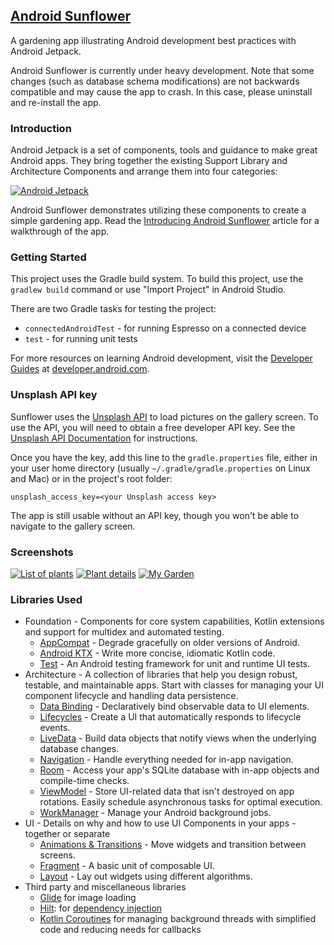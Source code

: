 ## [Android Sunflower](https://github.com/android/sunflower)

A gardening app illustrating Android development best practices with Android Jetpack.

Android Sunflower is currently under heavy development. Note that some changes (such as database schema modifications) are not backwards compatible and may cause the app to crash. In this case, please uninstall and re-install the app.

### Introduction

Android Jetpack is a set of components, tools and guidance to make great Android apps. They bring together the existing Support Library and Architecture Components and arrange them into four categories:

[![Android Jetpack](https://github.com/android/sunflower/raw/main/screenshots/jetpack_donut.png)](https://github.com/android/sunflower/blob/main/screenshots/jetpack_donut.png)

Android Sunflower demonstrates utilizing these components to create a simple gardening app. Read the [Introducing Android Sunflower](https://medium.com/androiddevelopers/introducing-android-sunflower-e421b43fe0c2) article for a walkthrough of the app.

### Getting Started

This project uses the Gradle build system. To build this project, use the `gradlew build` command or use "Import Project" in Android Studio.

There are two Gradle tasks for testing the project:

- `connectedAndroidTest` - for running Espresso on a connected device
- `test` - for running unit tests

For more resources on learning Android development, visit the [Developer Guides](https://developer.android.com/guide/) at [developer.android.com](https://developer.android.com/).

### Unsplash API key

Sunflower uses the [Unsplash API](https://unsplash.com/developers) to load pictures on the gallery screen. To use the API, you will need to obtain a free developer API key. See the [Unsplash API Documentation](https://unsplash.com/documentation) for instructions.

Once you have the key, add this line to the `gradle.properties` file, either in your user home directory (usually `~/.gradle/gradle.properties` on Linux and Mac) or in the project's root folder:

```
unsplash_access_key=<your Unsplash access key>
```

The app is still usable without an API key, though you won't be able to navigate to the gallery screen.

### Screenshots

[![List of plants](https://github.com/android/sunflower/raw/main/screenshots/phone_plant_list.png)](https://github.com/android/sunflower/blob/main/screenshots/phone_plant_list.png) [![Plant details](https://github.com/android/sunflower/raw/main/screenshots/phone_plant_detail.png)](https://github.com/android/sunflower/blob/main/screenshots/phone_plant_detail.png) [![My Garden](https://github.com/android/sunflower/raw/main/screenshots/phone_my_garden.png)](https://github.com/android/sunflower/blob/main/screenshots/phone_my_garden.png)

### Libraries Used

- Foundation - Components for core system capabilities, Kotlin extensions and support for multidex and automated testing.
  - [AppCompat](https://developer.android.com/topic/libraries/support-library/packages#v7-appcompat) - Degrade gracefully on older versions of Android.
  - [Android KTX](https://developer.android.com/kotlin/ktx) - Write more concise, idiomatic Kotlin code.
  - [Test](https://developer.android.com/training/testing/) - An Android testing framework for unit and runtime UI tests.
- Architecture - A collection of libraries that help you design robust, testable, and maintainable apps. Start with classes for managing your UI component lifecycle and handling data persistence.
  - [Data Binding](https://developer.android.com/topic/libraries/data-binding/) - Declaratively bind observable data to UI elements.
  - [Lifecycles](https://developer.android.com/topic/libraries/architecture/lifecycle) - Create a UI that automatically responds to lifecycle events.
  - [LiveData](https://developer.android.com/topic/libraries/architecture/livedata) - Build data objects that notify views when the underlying database changes.
  - [Navigation](https://developer.android.com/topic/libraries/architecture/navigation/) - Handle everything needed for in-app navigation.
  - [Room](https://developer.android.com/topic/libraries/architecture/room) - Access your app's SQLite database with in-app objects and compile-time checks.
  - [ViewModel](https://developer.android.com/topic/libraries/architecture/viewmodel) - Store UI-related data that isn't destroyed on app rotations. Easily schedule asynchronous tasks for optimal execution.
  - [WorkManager](https://developer.android.com/topic/libraries/architecture/workmanager) - Manage your Android background jobs.
- UI - Details on why and how to use UI Components in your apps - together or separate
  - [Animations & Transitions](https://developer.android.com/training/animation/) - Move widgets and transition between screens.
  - [Fragment](https://developer.android.com/guide/components/fragments) - A basic unit of composable UI.
  - [Layout](https://developer.android.com/guide/topics/ui/declaring-layout) - Lay out widgets using different algorithms.
- Third party and miscellaneous libraries
  - [Glide](https://bumptech.github.io/glide/) for image loading
  - [Hilt](https://developer.android.com/training/dependency-injection/hilt-android): for [dependency injection](https://developer.android.com/training/dependency-injection)
  - [Kotlin Coroutines](https://kotlinlang.org/docs/reference/coroutines-overview.html) for managing background threads with simplified code and reducing needs for callbacks
